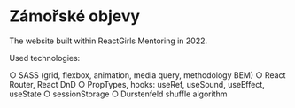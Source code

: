 # Zámořské objevy

The website built within ReactGirls Mentoring in 2022.

Used technologies:

○ SASS (grid, flexbox, animation, media query, methodology BEM)
○ React Router, React DnD
○ PropTypes, hooks: useRef, useSound, useEffect, useState
○ sessionStorage
○ Durstenfeld shuffle algorithm
